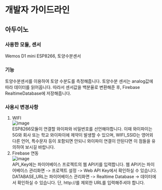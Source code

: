 # 개발자 가이드라인
## 아두이노
  ### 사용한 모듈, 센서
  Wemos D1 mini ESP8266, 토양수분센서
  ### 기능
  토양수분센서를 이용하여 토양 수분도를 측정해줍니다. 토양수분 센서는 analog값에 따라 데이터를 읽어옵니다. 따라서 센서값을 백분율로 변환해준 후, Firebase RealtimeDatabase에 저장해줍니다.
  ### 사용시 변경사항
  1. WIFI  
    ![image](https://github.com/yoonaaaaya/Green_mamma/assets/122026119/d0bdaa3a-07f2-4718-a6f8-61ad5f1e33c0)  
    ESP8266모듈이 연결할 와이파와 비밀번호를 선언해야합니다. 이때 와이파이는 5G와 회사 또는 학교 와이파이에 제약이 발생할 수 있으며, WIFI_SSID는 영어외 다른 언어, 특수문자 등이 포함되면 안되니 와이파이 연결이 안된다면 이 점들을 유의하여 보시길 바랍니다.
  2. Firebase 연동  
    ![image](https://github.com/yoonaaaaya/Green_mamma/assets/122026119/c20eac92-a4aa-4857-a084-712b348278b5)  
    API_Key에는 파이어베이스 프로젝트의 웹 API키를 입력합니다. 웹 API키는 파이어베이스 관리화면 -> 프로젝트 설정 -> Web API Key에서 확인하실 수 있습니다.  
    DATABASE_URL는 파이어베이스 관리화면 -> Realtime Database -> 데이터에서 확인하실 수 있습니다. 단, http://를 제외한 URL를 입력해주셔야 합니다.

    


